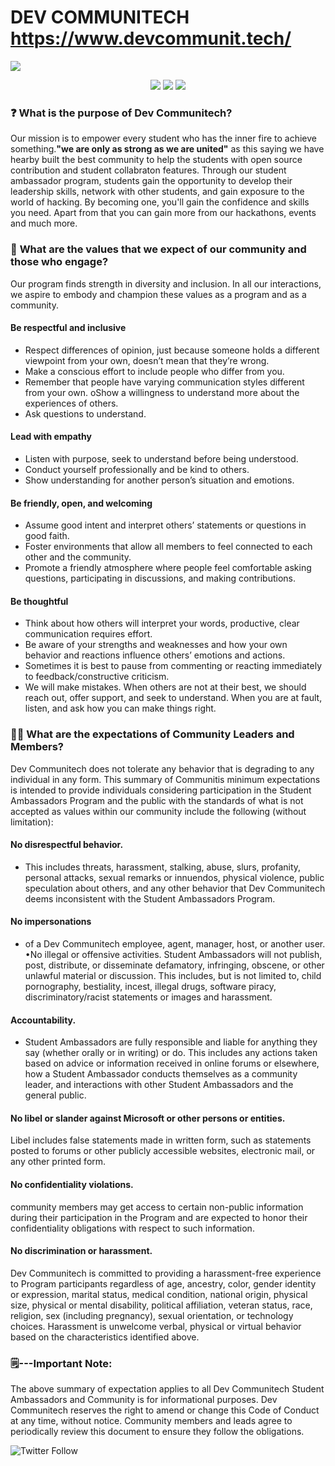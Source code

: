 # **DEV COMMUNITECH**  https://www.devcommunit.tech/
<img src="https://user-images.githubusercontent.com/85986691/200911233-c0fb7bc1-1e30-4b7f-acd1-82072e08f2f4.png" >



<p align="center">
<img src="https://img.shields.io/github/followers/Dev-Communitech?style=social">
<img src="https://img.shields.io/github/forks/Dev-Communitech/Dev-communitech-web?style=social">
<img src="https://img.shields.io/github/contributors/Dev-Communitech/Dev-communitech-web"> 


 ### ❓ **What is the purpose of Dev Communitech?**

 
   Our mission is to empower every student who has the inner fire to achieve something.**"we are only as strong as we are united"** as this saying we have hearby built the best community to help the students with open source contribution and student collabraton features. Through our student ambassador program, students gain the opportunity to develop their leadership skills, network with other students, and gain exposure to the world of hacking. By becoming one, you'll gain the confidence and skills you need. Apart from that you can gain more from our hackathons, events and much more.
     
 ### 🌟 **What are the values that we expect of our community and those who engage?**
 
 Our program finds strength in diversity and inclusion. In all our interactions, we aspire to embody and champion these values as a program and as a community.

#### Be respectful and inclusive
- Respect differences of opinion, just because someone holds a different viewpoint from your own, doesn’t mean that they’re wrong. 
- Make a conscious effort to include people who differ from you.
- Remember that people have varying communication styles different from your own. oShow a willingness to understand more about the experiences of others. 
- Ask questions to understand.

#### Lead with empathy 
- Listen with purpose, seek to understand before being understood. 
- Conduct yourself professionally and be kind to others.  
- Show understanding for another person’s situation and emotions.  

#### Be friendly, open, and welcoming
- Assume good intent and interpret others’ statements or questions in good faith. 
- Foster environments that allow all members to feel connected to each other and the community. 
- Promote a friendly atmosphere where people feel comfortable asking questions, participating in discussions, and making contributions. 

#### Be thoughtful 
- Think about how others will interpret your words, productive, clear communication requires effort. 
- Be aware of your strengths and weaknesses and how your own behavior and reactions influence others’ emotions and actions. 
- Sometimes it is best to pause from commenting or reacting immediately to feedback/constructive criticism. 
- We will make mistakes. When others are not at their best, we should reach out, offer support, and seek to understand. When you are at fault, listen, and ask how you can make things right. 

### :guardsman: What are the expectations of Community Leaders and Members? 

Dev Communitech does not tolerate any behavior that is degrading to any individual in any form. This summary of Communitis minimum expectations is intended to provide individuals considering participation in the Student Ambassadors Program and the public with the standards of what is not accepted as values within our community include the following (without limitation):

#### No disrespectful behavior. 
- This includes threats, harassment, stalking, abuse, slurs, profanity, personal attacks, sexual remarks or innuendos, physical violence, public speculation about others, and any other behavior that Dev Communitech deems inconsistent with the Student Ambassadors Program. 

#### No impersonations 
- of a Dev Communitech employee, agent, manager, host, or another user. 
•No illegal or offensive activities. Student Ambassadors will not publish, post, distribute, or disseminate defamatory, infringing, obscene, or other unlawful material or discussion. This includes, but is not limited to, child pornography, bestiality, incest, illegal drugs, software piracy, discriminatory/racist statements or images and harassment.
#### Accountability.
- Student Ambassadors are fully responsible and liable for anything they say (whether orally or in writing) or do. This includes any actions taken based on advice or information received in online forums or elsewhere, how a Student Ambassador conducts themselves as a community leader, and interactions with other Student Ambassadors and the general public.
#### No libel or slander against Microsoft or other persons or entities.
Libel includes false statements made in written form, such as statements posted to forums or other publicly accessible websites, electronic mail, or any other printed form.
#### No confidentiality violations.
community members may get access to certain non-public information during their participation in the Program and are expected to honor their confidentiality obligations with respect to such information.

#### No discrimination or harassment.
Dev Communitech is committed to providing a harassment-free experience to Program participants regardless of age, ancestry, color, gender identity or expression, marital status, medical condition, national origin, physical size, physical or mental disability, political affiliation, veteran status, race, religion, sex (including pregnancy), sexual orientation, or technology choices. Harassment is unwelcome verbal, physical or virtual behavior based on the characteristics identified above. 

### 🗒️---Important Note: 
The above summary of expectation applies to all Dev Communitech Student Ambassadors and Community is for informational purposes.  Dev Communitech reserves the right to amend or change this Code of Conduct at any time, without notice. Community members and leads agree to periodically review this document to ensure they follow the obligations.



 
![Twitter Follow](https://img.shields.io/twitter/follow/devcommunit?style=social)

